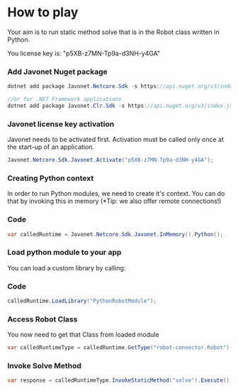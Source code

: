 # How to play

Your aim is to run static method solve that is in the Robot class written in Python.

You license key is: "p5XB-z7MN-Tp9a-d3NH-y4GA"

### Add Javonet Nuget package
```c#
dotnet add package Javonet.Netcore.Sdk -s https://api.nuget.org/v3/index.json

//or for .NET Framework applications
dotnet add package Javonet.Clr.Sdk -s https://api.nuget.org/v3/index.json
```

### Javonet license key activation
Javonet needs to be activated first. Activation must be called only once at the start-up of an application.

```c#
Javonet.Netcore.Sdk.Javonet.Activate("p5XB-z7MN-Tp9a-d3NH-y4GA");
```

### Creating Python context
In order to run Python modules, we need to create it's context.
You can do that by invoking this in memory (*Tip: we also offer remote connections!)


  ### Code
  ```c#
  var calledRuntime = Javonet.Netcore.Sdk.Javonet.InMemory().Python();
  ```

### Load python module to your app
You can load a custom library by calling:

  ### Code
  ```c#
  calledRuntime.LoadLibrary("PythonRobotModule");
  ```

### Access Robot Class
You now need to get that Class from loaded module
  ```c#
  var calledRuntimeType = calledRuntime.GetType("robot-connector.Robot").Execute();
  ```

### Invoke Solve Method

  ```c#
  var response = calledRuntimeType.InvokeStaticMethod("solve").Execute();
  ```